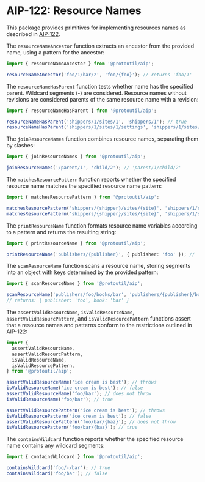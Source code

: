 # AIP-122: Resource Names

This package provides primitives for implementing resources names as described in [AIP-122](https://google.aip.dev/122).

The `resourceNameAncestor` function extracts an ancestor from the provided name, using a pattern for the ancestor:

```ts
import { resourceNameAncestor } from '@protoutil/aip';

resourceNameAncestor('foo/1/bar/2', 'foo/{foo}'); // returns 'foo/1'
```

The `resourceNameHasParent` function tests whether name has the specified parent. Wildcard segments (-) are considered. Resource names without revisions are considered parents of the same resource name with a revision:

```ts
import { resourceNameHasParent } from '@protoutil/aip';

resourceNameHasParent('shippers/1/sites/1', 'shippers/1'); // true
resourceNameHasParent('shippers/1/sites/1/settings', 'shippers/1/sites/1/settings'); // false
```

The `joinResourceNames` function combines resource names, separating them by slashes:

```ts
import { joinResourceNames } from '@protoutil/aip';

joinResourceNames('/parent/1', 'child/2'); // 'parent/1/child/2'
```

The `matchesResourcePattern` function reports whether the specified resource name matches the specified resource name pattern:

```ts
import { matchesResourcePattern } from '@protoutil/aip';

matchesResourcePattern('shippers/{shipper}/sites/{site}', 'shippers/1/sites/1'); // true
matchesResourcePattern('shippers/{shipper}/sites/{site}', 'shippers/1/sites/1/settings'); // false
```

The `printResourceName` function formats resource name variables according to a pattern and returns the resulting string:

```ts
import { printResourceName } from '@protoutil/aip';

printResourceName('publishers/{publisher}', { publisher: 'foo' }); // 'publishers/foo'
```

The `scanResourceName` function scans a resource name, storing segments into an object with keys determined by the provided pattern:

```ts
import { scanResourceName } from '@protoutil/aip';

scanResourceName('publishers/foo/books/bar', 'publishers/{publisher}/books/{book}');
// returns: { publisher: 'foo', book: 'bar' }
```

The `assertValidResourcName`, `isValidResourceName`, `assertValidResourcPattern`, and `isValidResourcePattern` functions assert that a resource names and patterns conform to the restrictions outlined in AIP-122:

```ts
import {
  assertValidResourcName,
  assertValidResourcPattern,
  isValidResourceName,
  isValidResourcePattern,
} from '@protoutil/aip';

assertValidResourceName('ice cream is best'); // throws
isValidResourceName('ice cream is best'); // false
assertValidResourceName('foo/bar'); // does not throw
isValidResourceName('foo/bar'); // true

assertValidResourcePattern('ice cream is best'); // throws
isValidResourcePattern('ice cream is best'); // false
assertValidResourcePattern('foo/bar/{baz}'); // does not throw
isValidResourcePattern('foo/bar/{baz}'); // true
```

The `containsWildcard` function reports whether the specified resource name contains any wildcard segments:

```ts
import { containsWildcard } from '@protoutil/aip';

containsWildcard('foo/-/bar'); // true
containsWildcard('foo/bar'); // false
```
